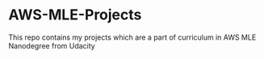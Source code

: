 # AWS-MLE-Projects
This repo contains my projects which are a part of curriculum in AWS MLE Nanodegree from Udacity
